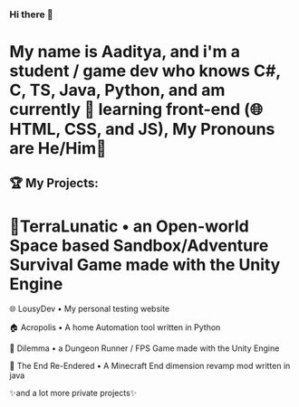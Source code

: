 ### Hi there 👋
# My name is Aaditya, and i'm a student / game dev who knows C#, C, TS, Java, Python, and am currently 🌱 learning front-end (🌐 HTML, CSS, and JS), My Pronouns are He/Him👨
## 🏆 My Projects:
# 🔭TerraLunatic • an Open-world Space based Sandbox/Adventure Survival Game made with the Unity Engine

🌐 LousyDev • My personal testing website

🏠 Acropolis • A home Automation tool written in Python

🔫 Dilemma • a Dungeon Runner / FPS Game made with the Unity Engine

🐉 The End Re-Endered • A Minecraft End dimension revamp mod written in java

✨and a lot more private projects✨
